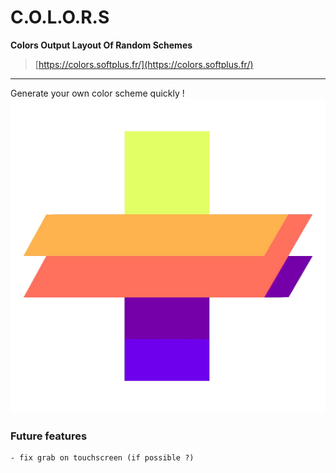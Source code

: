 # C.O.L.O.R.S
**Colors Output Layout Of Random Schemes**

> [https://colors.softplus.fr/](https://colors.softplus.fr/)
---

Generate your own color scheme quickly ! 
![MicaClient++ banner](./images/logov2.png)
### Future features
```
- fix grab on touchscreen (if possible ?)
```